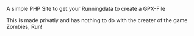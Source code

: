 A simple PHP Site to get your Runningdata to create a GPX-File

This is made privatly and has nothing to do with the creater of the game Zombies, Run!
